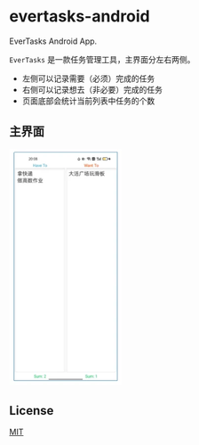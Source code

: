 # evertasks-android

EverTasks Android App.  

`EverTasks` 是一款任务管理工具，主界面分左右两侧。

- 左侧可以记录需要（必须）完成的任务
 - 右侧可以记录想去（非必要）完成的任务
 - 页面底部会统计当前列表中任务的个数

## 主界面

<img src="https://raw.githubusercontent.com/combofish/evertasks-android/master/main-ui.webp" title="main-ui" width=40%>

## License

[MIT](http://opensource.org/licenses/MIT)
